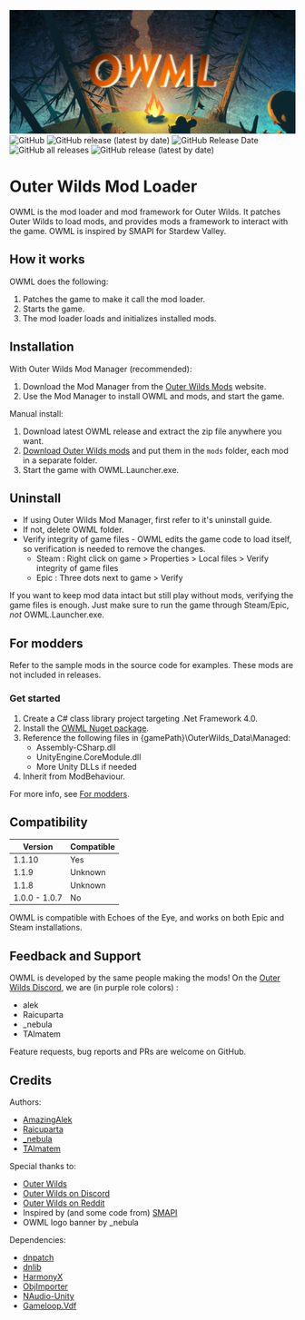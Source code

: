 ![logo](owmllogo.png)
![GitHub](https://img.shields.io/github/license/amazingalek/owml?style=flat-square)
![GitHub release (latest by date)](https://img.shields.io/github/v/release/amazingalek/owml?style=flat-square)
![GitHub Release Date](https://img.shields.io/github/release-date/amazingalek/owml?label=last%20release&style=flat-square)
![GitHub all releases](https://img.shields.io/github/downloads/amazingalek/owml/total?style=flat-square)
![GitHub release (latest by date)](https://img.shields.io/github/downloads/amazingalek/owml/latest/total?style=flat-square)

# Outer Wilds Mod Loader

OWML is the mod loader and mod framework for Outer Wilds. It patches Outer Wilds to load mods, and provides mods a framework to interact with the game. OWML is inspired by SMAPI for Stardew Valley.

## How it works

OWML does the following:
1. Patches the game to make it call the mod loader.
2. Starts the game.
3. The mod loader loads and initializes installed mods.

## Installation

With Outer Wilds Mod Manager (recommended):
1. Download the Mod Manager from the [Outer Wilds Mods](https://outerwildsmods.com/) website.
2. Use the Mod Manager to install OWML and mods, and start the game.

Manual install:
1. Download latest OWML release and extract the zip file anywhere you want.
2. [Download Outer Wilds mods](https://outerwildsmods.com/mods) and put them in the `mods` folder, each mod in a separate folder.
3. Start the game with OWML.Launcher.exe.

## Uninstall
- If using Outer Wilds Mod Manager, first refer to it's uninstall guide.
- If not, delete OWML folder.
- Verify integrity of game files - OWML edits the game code to load itself, so verification is needed to remove the changes.
  - Steam : Right click on game > Properties > Local files > Verify integrity of game files
  - Epic : Three dots next to game > Verify

If you want to keep mod data intact but still play without mods, verifying the game files is enough. Just make sure to run the game through Steam/Epic, *not* OWML.Launcher.exe.

## For modders

Refer to the sample mods in the source code for examples. These mods are not included in releases.

### Get started

1. Create a C# class library project targeting .Net Framework 4.0.
2. Install the [OWML Nuget package](https://www.nuget.org/packages/OWML/).
3. Reference the following files in {gamePath}\OuterWilds_Data\Managed:
    * Assembly-CSharp.dll
    * UnityEngine.CoreModule.dll
    * More Unity DLLs if needed
4. Inherit from ModBehaviour.
	
For more info, see [For modders](https://github.com/amazingalek/owml/wiki/For-modders).

## Compatibility

|Version|Compatible|
|-|-|
|1.1.10|Yes|
|1.1.9|Unknown|
|1.1.8|Unknown|
|1.0.0 - 1.0.7|No|

OWML is compatible with Echoes of the Eye, and works on both Epic and Steam installations.

## Feedback and Support

OWML is developed by the same people making the mods!
On the [Outer Wilds Discord](https://discord.gg/csKYR3w), we are (in purple role colors) :
- alek
- Raicuparta
- _nebula
- TAImatem

Feature requests, bug reports and PRs are welcome on GitHub.

## Credits

Authors:
* [AmazingAlek](https://github.com/amazingalek)
* [Raicuparta](https://github.com/Raicuparta/)
* [_nebula](https://github.com/misternebula)
* [TAImatem](https://github.com/TAImatem)

Special thanks to:
* [Outer Wilds](http://www.outerwilds.com)
* [Outer Wilds on Discord](https://discord.gg/csKYR3w)
* [Outer Wilds on Reddit](https://www.reddit.com/r/outerwilds)
* Inspired by (and some code from) [SMAPI](https://smapi.io)
* OWML logo banner by _nebula

Dependencies:
* [dnpatch](https://github.com/ioncodes/dnpatch)
* [dnlib](https://github.com/0xd4d/dnlib)
* [HarmonyX](https://github.com/BepInEx/HarmonyX)
* [ObjImporter](https://wiki.unity3d.com/index.php?title=ObjImporter)
* [NAudio-Unity](https://github.com/WulfMarius/NAudio-Unity)
* [Gameloop.Vdf](https://github.com/shravan2x/Gameloop.Vdf)
